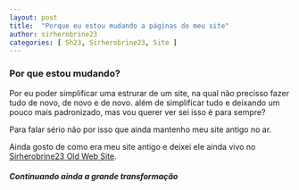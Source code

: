 ```yaml
---
layout: post
title:  "Porque eu estou mudando a páginas do meu site"
author: sirherobrine23
categories: [ Sh23, Sirherobrine23, Site ]
---
```


### Por que estou mudando?

Por eu poder simplificar uma estrurar de um site, na qual não precisso fazer tudo de novo, de novo e de novo. além de simplificar tudo e deixando um pouco mais padronizado, mas vou querer ver sei isso é para sempre?

Para falar sério não por isso que ainda mantenho meu site antigo no ar.

Ainda gosto de como era meu site antigo e deixei ele ainda vivo no [Sirherobrine23 Old Web Site](https://old.sirherobrine23.org).


##### Continuando ainda a grande transformação
